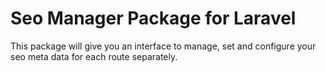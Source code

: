 # Seo Manager Package for Laravel
This package will give you an interface to manage, set and configure your
seo meta data for each route separately.
